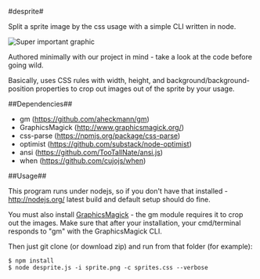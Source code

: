 #desprite#

Split a sprite image by the css usage with a simple CLI written in node.

![Super important graphic](http://i.imgur.com/q7jQ6qO.png)

Authored minimally with our project in mind - take a look at the code before going wild.

Basically, uses CSS rules with width, height, and background/background-position properties to crop out images out of the sprite by your usage.
  
##Dependencies##

+ gm (https://github.com/aheckmann/gm)
+ GraphicsMagick (http://www.graphicsmagick.org/)
+ css-parse (https://npmjs.org/package/css-parse)
+ optimist (https://github.com/substack/node-optimist)
+ ansi (https://github.com/TooTallNate/ansi.js)
+ when (https://github.com/cujojs/when)

##Usage##

This program runs under nodejs, so if you don't have that installed - http://nodejs.org/ latest build and default setup should do fine.

You must also install [GraphicsMagick](http://www.graphicsmagick.org/) - the gm module requires it to crop out the images.
Make sure that after your installation, your cmd/terminal responds to "gm" with the GraphicsMagick CLI.

Then just git clone (or download zip) and run from that folder (for example):

    $ npm install
    $ node desprite.js -i sprite.png -c sprites.css --verbose
